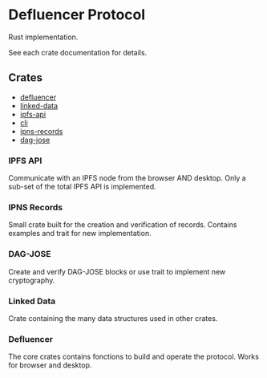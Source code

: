 # Defluencer Protocol
Rust implementation.

See each crate documentation for details.

## Crates
- [defluencer](https://github.com/Defluencer/rust-defluencer/tree/develop/defluencer)
- [linked-data](https://github.com/Defluencer/rust-defluencer/tree/develop/linked-data)
- [ipfs-api](https://github.com/Defluencer/rust-defluencer/tree/develop/ipfs-api)
- [cli](https://github.com/Defluencer/rust-defluencer/tree/develop/cli)
- [ipns-records](https://github.com/Defluencer/rust-defluencer/tree/develop/ipns-records)
- [dag-jose](https://github.com/Defluencer/rust-defluencer/tree/develop/dag-jose)

### IPFS API

Communicate with an IPFS node from the browser AND desktop. Only a sub-set of the total IPFS API is implemented.

### IPNS Records

Small crate built for the creation and verification of records. Contains examples and trait for new implementation.

### DAG-JOSE

Create and verify DAG-JOSE blocks or use trait to implement new cryptography.

### Linked Data

Crate containing the many data structures used in other crates.

### Defluencer

The core crates contains fonctions to build and operate the protocol. Works for browser and desktop.

<!--# How does it works?

Users can create branded channels or rely on existing channels. If a channel only share user created content, they become de facto a content aggregator. Channels can be individuals or organisations. Organisation who choose to filter, aggregate and moderate content are "platforms". Everyone is free to build their own website or app.

# Storage Network

Defluencer is a protocol built on top of the inter-planetary file system (IPFS). On IPFS, data is **content addressed** which means your content can be shared but never modified. As content go viral, it is **replicated** by anyone who reads, watches or interacts with it in any way, resulting in social media without central servers.

Social media content is **cryptographically signed**. By doing so, each piece of content becomes **verifiable**.

Websites or applications folowing the protocol become **interoperable** with each other because of the properties above.

# Channel Anchoring

Content addressed data is great when sharing photo or text, but having a constantly changing channel identifier is not very useful, we need something permanent.

IPNS is used for this purpose. An IPNS address is the hash of a public key, does not change and points to a record. In this record a link and a signature allows anyone to verify and fetch the most up to date channel identifier.

# Channel Addressing

Having permanent identifier for channels is good but who want to remember a number? Channels should have names like websites.

Ethereum Name Service (ENS) can be use to associate a name to an IPNS address, but the protocol is agnostic to this. -->
